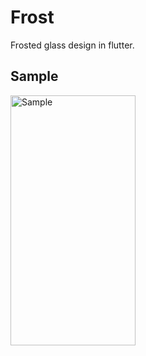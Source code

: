 # Frost

Frosted glass design in flutter.

## Sample

<img src="https://github.com/GitVNS/Frosted-Glass-UI/blob/main/assets/frost_sample.gif" alt="Sample" width="200" height="400">
